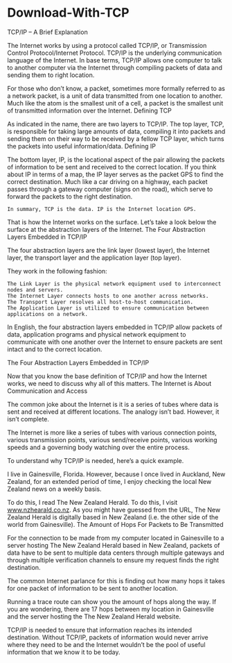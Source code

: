 # Download-With-TCP
 TCP/IP – A Brief Explanation

The Internet works by using a protocol called TCP/IP, or Transmission Control Protocol/Internet Protocol. TCP/IP is the underlying communication language of the Internet. In base terms, TCP/IP allows one computer to talk to another computer via the Internet through compiling packets of data and sending them to right location.

For those who don’t know, a packet, sometimes more formally referred to as a network packet, is a unit of data transmitted from one location to another. Much like the atom is the smallest unit of a cell, a packet is the smallest unit of transmitted information over the Internet.
Defining TCP

As indicated in the name, there are two layers to TCP/IP. The top layer, TCP, is responsible for taking large amounts of data, compiling it into packets and sending them on their way to be received by a fellow TCP layer, which turns the packets into useful information/data.
Defining IP

The bottom layer, IP, is the locational aspect of the pair allowing the packets of information to be sent and received to the correct location. If you think about IP in terms of a map, the IP layer serves as the packet GPS to find the correct destination. Much like a car driving on a highway, each packet passes through a gateway computer (signs on the road), which serve to forward the packets to the right destination.

    In summary, TCP is the data. IP is the Internet location GPS.

That is how the Internet works on the surface. Let’s take a look below the surface at the abstraction layers of the Internet.
The Four Abstraction Layers Embedded in TCP/IP

The four abstraction layers are the link layer (lowest layer), the Internet layer, the transport layer and the application layer (top layer).

They work in the following fashion:

    The Link Layer is the physical network equipment used to interconnect nodes and servers.
    The Internet Layer connects hosts to one another across networks.
    The Transport Layer resolves all host-to-host communication.
    The Application Layer is utilized to ensure communication between applications on a network.

In English, the four abstraction layers embedded in TCP/IP allow packets of data, application programs and physical network equipment to communicate with one another over the Internet to ensure packets are sent intact and to the correct location.

The Four Abstraction Layers Embedded in TCP/IP

Now that you know the base definition of TCP/IP and how the Internet works, we need to discuss why all of this matters.
The Internet is About Communication and Access

The common joke about the Internet is it is a series of tubes where data is sent and received at different locations. The analogy isn’t bad. However, it isn’t complete.

The Internet is more like a series of tubes with various connection points, various transmission points, various send/receive points, various working speeds and a governing body watching over the entire process.

To understand why TCP/IP is needed, here’s a quick example.

I live in Gainesville, Florida. However, because I once lived in Auckland, New Zealand, for an extended period of time, I enjoy checking the local New Zealand news on a weekly basis.

To do this, I read The New Zealand Herald. To do this, I visit www.nzhearald.co.nz. As you might have guessed from the URL, The New Zealand Herald is digitally based in New Zealand (i.e. the other side of the world from Gainesville).
The Amount of Hops For Packets to Be Transmitted

For the connection to be made from my computer located in Gainesville to a server hosting The New Zealand Herald based in New Zealand, packets of data have to be sent to multiple data centers through multiple gateways and through multiple verification channels to ensure my request finds the right destination.

The common Internet parlance for this is finding out how many hops it takes for one packet of information to be sent to another location.

Running a trace route can show you the amount of hops along the way. If you are wondering, there are 17 hops between my location in Gainesville and the server hosting the The New Zealand Herald website.

TCP/IP is needed to ensure that information reaches its intended destination. Without TCP/IP, packets of information would never arrive where they need to be and the Internet wouldn’t be the pool of useful information that we know it to be today.
